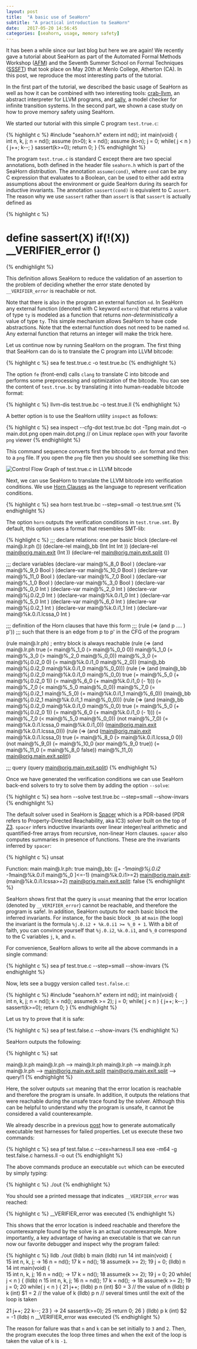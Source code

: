 ```yaml
---
layout: post
title:  "A basic use of SeaHorn"
subtitle: "A practical introduction to SeaHorn"
date:   2017-05-20 14:56:45
categories: [seahorn, usage, memory safety]
---
```


It has been a while since our last blog but here we are again! We
recently gave a tutorial about SeaHorn as part of the Automated Formal
Methods Workshop ([AFM](http://fm.csl.sri.com/AFM17/)) and the Seventh
Summer School on Formal Techniques
([SSSFT](http://fm.csl.sri.com/SSFT17/)) that took place on May 20th
at Menlo College, Atherton (CA). In this post, we reproduce the most
interesting parts of the tutorial.

In the first part of the tutorial, we described the basic usage of
SeaHorn as well as how it can be combined with two interesting
tools: [crab-llvm](github.com/caballa/crab-llvm), an abstract
interpreter for LLVM programs, and [sally](github.com/SRI-CSL/sally),
a model checker for infinite transition systems. In the second part,
we shown a case study on how to prove memory safety using SeaHorn.

We started our tutorial with this simple C program `test.true.c`:

{% highlight c %}
#include "seahorn.h"
extern int nd();
int main(void) {  
  int n, k, j;
  n = nd();
  assume (n>0);
  k = nd();
  assume (k>n);
  j = 0;
  while( j < n ) {
    j++;
    k--;
  }
  sassert(k>=0);
  return 0;
}
{% endhighlight %}

The program `test.true.c` is standard C except there are two special
annotations, both defined in the header file `seahorn.h` which is part
of the SeaHorn distribution. The annotation `assume(cond)`, where
`cond` can be any C expression that evaluates to a Boolean, can be
used to either add extra assumptions about the environment or guide
SeaHorn during its search for inductive invariants. The annotation
`sassert(cond)` is equivalent to C `assert`. The reason why we use
`sassert` rather than `assert` is that `sassert` is actually defined
as

{% highlight c %}
  # define sassert(X) if(!(X)) __VERIFIER_error ()
{% endhighlight %}

This definition allows SeaHorn to reduce the validation of an
assertion to the problem of deciding whether the error state denoted
by `__VERIFIER_error` is reachable or not.

Note that there is also in the program an external function `nd`. In
SeaHorn any external function (denoted with C keyword `extern`) that
returns a value of type `ty` is modeled as a function that returns
*non-deterministically* a value of type `ty`. This simple mechanism
allows SeaHorn to have code abstractions. Note that the external
function does not need to be named `nd`. Any external function that
returns an integer will make the trick here.

Let us continue now by running SeaHorn on the program. The first thing
that SeaHorn can do is to translate the C program into LLVM bitcode:

{% highlight c %}
sea fe test.true.c -o test.true.bc
{% endhighlight %}

The option `fe` (front-end) calls `clang` to translate C into bitcode
and performs some preprocessing and optimization of the bitcode. You
can see the content of `test.true.bc` by translating it into
human-readable bitcode format:

{% highlight c %}
llvm-dis test.true.bc -o test.true.ll
{% endhighlight %}

A better option is to use the SeaHorn utility `inspect` as follows:

{% highlight c %}
sea inspect --cfg-dot test.true.bc
dot -Tpng main.dot -o main.dot.png
open main.dot.png // on Linux replace `open` with your favorite `png` viewer
{% endhighlight %}

This command sequence converts first the bitcode to `.dot` format and
then to a `png` file. If you open the `png` file then you should see
something like this:

![Control Flow Graph of test.true.c in LLVM bitcode](http://seahorn.github.io/images/main.dot.png)

Next, we can use SeaHorn to translate the LLVM bitcode into
verification conditions. We
use [Horn Clauses](https://en.wikipedia.org/wiki/Horn_clause) as the
language to represent verification conditions.

{% highlight c %}
sea horn test.true.bc --step=small -o test.true.smt
{% endhighlight %}

The option `horn` outputs the verification conditions in
`test.true.smt`. By default, this option uses a format that resembles
SMT-lib:

{% highlight c %}
;;; declare relations: one per basic block
(declare-rel main@.lr.ph ())
(declare-rel main@_bb (Int Int Int ))
(declare-rel main@orig.main.exit (Int ))
(declare-rel main@orig.main.exit.split ())

;;; declare variables
(declare-var main@%_8_0 Bool )
(declare-var main@%_9_0 Bool )
(declare-var main@%_10_0 Bool )
(declare-var main@%_11_0 Bool )
(declare-var main@%_7_0 Bool )
(declare-var main@%_1_0 Bool )
(declare-var main@%_3_0 Bool )
(declare-var main@%_0_0 Int )
(declare-var main@%_2_0 Int )
(declare-var main@%j.0.i2_0 Int )
(declare-var main@%k.0.i1_0 Int )
(declare-var main@%_5_0 Int )
(declare-var main@%_6_0 Int )
(declare-var main@%j.0.i2_1 Int )
(declare-var main@%k.0.i1_1 Int )
(declare-var main@%k.0.i1.lcssa_0 Int )

;;; definition of the Horn clauses that have this form
;;;   (rule (=> (and p .... ) p'))
;;; such that there is an edge from p to p' in the CFG of the program

(rule main@.lr.ph) ; entry block is always reachable
(rule (=> (and main@.lr.ph
         true
         (= main@%_1_0 (> main@%_0_0 0))
         main@%_1_0
         (= main@%_3_0 (> main@%_2_0 main@%_0_0))
         main@%_3_0
         (= main@%j.0.i2_0 0)
         (= main@%k.0.i1_0 main@%_2_0))
    (main@_bb main@%j.0.i2_0 main@%k.0.i1_0 main@%_0_0)))
(rule (=> (and (main@_bb main@%j.0.i2_0 main@%k.0.i1_0 main@%_0_0)
         true
         (= main@%_5_0 (+ main@%j.0.i2_0 1))
         (= main@%_6_0 (+ main@%k.0.i1_0 (- 1)))
         (= main@%_7_0 (< main@%_5_0 main@%_0_0))
         main@%_7_0
         (= main@%j.0.i2_1 main@%_5_0)
         (= main@%k.0.i1_1 main@%_6_0))
    (main@_bb main@%j.0.i2_1 main@%k.0.i1_1 main@%_0_0)))
(rule (=> (and (main@_bb main@%j.0.i2_0 main@%k.0.i1_0 main@%_0_0)
         true
         (= main@%_5_0 (+ main@%j.0.i2_0 1))
         (= main@%_6_0 (+ main@%k.0.i1_0 (- 1)))
         (= main@%_7_0 (< main@%_5_0 main@%_0_0))
         (not main@%_7_0)
         (= main@%k.0.i1.lcssa_0 main@%k.0.i1_0))
    (main@orig.main.exit main@%k.0.i1.lcssa_0)))
(rule (=> (and (main@orig.main.exit main@%k.0.i1.lcssa_0)
         true
         (= main@%_8_0 (> main@%k.0.i1.lcssa_0 0))
         (not main@%_9_0)
         (= main@%_10_0 (xor main@%_9_0 true))
         (= main@%_11_0 (= main@%_8_0 false))
         main@%_11_0)
    main@orig.main.exit.split))

;;; query
(query main@orig.main.exit.split)
{% endhighlight %}

Once we have generated the verification conditions we can use SeaHorn
back-end solvers to try to solve them by adding the option `--solve`:

{% highlight c %}
sea horn --solve test.true.bc --step=small --show-invars
{% endhighlight %}

The default solver used in SeaHorn
is [Spacer](http://bitbucket.org/spacer/code) which is a PDR-based
(PDR refers to Property-Directed Reachability, aka IC3) solver built
on the top of [Z3](https://github.com/Z3Prover/z3). `spacer` infers
inductive invariants over linear integer/real arithmetic and
quantified-free arrays from recursive, non-linear Horn
clauses. `spacer` also computes summaries in presence of
functions. These are the invariants inferred by `spacer`:

{% highlight c %}
unsat

Function: main
main@.lr.ph: true
main@_bb:
		([+
  -1*main@%j.0.i2
  -1*main@%k.0.i1
  main@%_0
]<=-1)
	(main@%k.0.i1>=2)
main@orig.main.exit: (main@%k.0.i1.lcssa>=2)
main@orig.main.exit.split: false
{% endhighlight %}

SeaHorn shows first that the query is `unsat` meaning that the error
location (denoted by `__VERIFIER_error`) cannot be reachable, and
therefore the program is safe!. In addition, SeaHorn outputs for each
basic block the inferred invariants. For instance, for the basic block
`_bb` at `main` (the loop) the invariant is the formula `%j.0.i2 +
%k.0.i1 >= %_0 + 1`. With a bit of faith, you can convince yourself
that `%j.0.i2`, `%k.0.i1`, and `%_0` correspond to the C variables
`j`, `k`, and `n`.

For convenience, SeaHorn allows to write all the above commands in
a single command:

{% highlight c %}
sea pf test.true.c --step=small --show-invars
{% endhighlight %}

Now, lets see a buggy version called `test.false.c`:

{% highlight c %}
#include "seahorn.h"
extern int nd();
int main(void) {  
  int n, k, j;
  n = nd();
  k = nd();
  assume(k >= 2);
  j = 0;
  while( j < n ) {
    j++;
    k--;
  }
  sassert(k>=0);
  return 0;
}
{% endhighlight %}

Let us try to prove that it is safe:

{% highlight c %}
sea pf test.false.c --show-invars
{% endhighlight %}

SeaHorn outputs the following:

{% highlight c %}
sat

main@.lr.ph
main@.lr.ph --> main@.lr.ph
main@.lr.ph --> main@.lr.ph
main@.lr.ph --> main@orig.main.exit.split
main@orig.main.exit.split --> query!1
{% endhighlight %}

Here, the solver outputs `sat` meaning that the error location is
reachable and therefore the program is unsafe. In addition, it outputs
the relations that were reachable during the unsafe trace found by the
solver. Although this can be helpful to understand why the program is
unsafe, it cannot be considered a valid counterexample.

We already describe in a previous [post](http://seahorn.github.io/seahorn/cex/validation/2016/10/16/cex-validation.html) how to
generate automatically executable test harnesses for failed
properties. Let us execute these two commands:

{% highlight c %}
sea pf test.false.c --cex=harness.ll
sea exe -m64 -g test.false.c harness.ll  -o out
{% endhighlight %}

The above commands produce an executable `out` which can be executed
by simply typing:

{% highlight c %}
./out
{% endhighlight %}

You should see a printed message that indicates `__VERIFIER_error` was
reached:

{% highlight c %}
  __VERIFIER_error was executed
{% endhighlight %}

This shows that the error location is indeed reachable and therefore
the counterexample found by the solve is an actual counterexample.
More importantly, a key advantage of having an executable is that we
can run now our favorite debugger and inspect why the program failed:

{% highlight c %}
lldb ./out
(lldb) b main
(lldb) run
   14  	int main(void) {  
   15  	  int n, k, j;
-> 16  	  n = nd();
   17  	  k = nd();
   18  	  assume(k >= 2);
   19  	  j = 0;
(lldb) n
   14  	int main(void) {  
   15  	  int n, k, j;
   16  	  n = nd();
-> 17  	  k = nd();
   18  	  assume(k >= 2);
   19  	  j = 0;
   20  	  while( j < n ) {
(lldb) n
   15  	  int n, k, j;
   16  	  n = nd();
   17  	  k = nd();
-> 18  	  assume(k >= 2);
   19  	  j = 0;
   20  	  while( j < n ) {
   21  	    j++;
(lldb) p n
  (int) $0 = 3  // the value of n
(lldb) p k
  (int) $1 = 2  // the value of k
(lldb) p n      // several times until the exit of the loop is taken

   21  	    j++;
   22  	    k--;
   23  	  }
-> 24  	  sassert(k>=0);
   25  	  return 0;
   26  	}
(lldb) p k
  (int) $2 = -1
(lldb) n
__VERIFIER_error was executed
{% endhighlight %}

The reason for failure was that `n` and `k` can be set initially to
`3` and `2`. Then, the program executes the loop three times and when
the exit of the loop is taken the value of `k` is `-1`.

